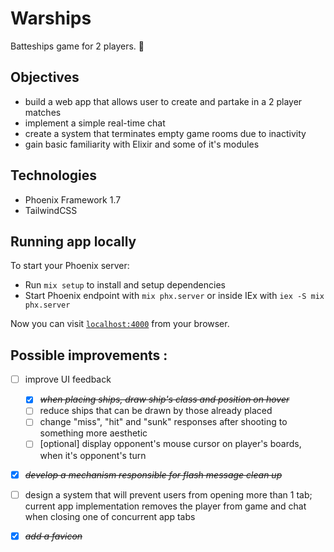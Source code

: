 

# Warships

Batteships game for 2 players. 🚢

## Objectives

- build a web app that allows user to create and partake in a 2 player matches
- implement a simple real-time chat
- create a system that terminates empty game rooms due to inactivity
- gain basic familiarity with Elixir and some of it's modules

## Technologies

- Phoenix Framework 1.7
- TailwindCSS 

## Running app locally

To start your Phoenix server:

- Run `mix setup` to install and setup dependencies
- Start Phoenix endpoint with `mix phx.server` or inside IEx with `iex -S mix phx.server`

Now you can visit [`localhost:4000`](http://localhost:4000) from your browser.


## Possible improvements :

- [ ] improve UI feedback
    - [X] ~~*when placing ships, draw ship's class and position on hover*~~
    - [ ] reduce ships that can be drawn by those already placed
    - [ ] change "miss", "hit" and "sunk" responses after shooting to something more aesthetic
    - [ ] [optional] display opponent's mouse cursor on player's boards, when it's opponent's turn
- [X] ~~*develop a mechanism responsible for flash message clean up*~~
- [ ] design a system that will prevent users from opening more than 1 tab; current app implementation removes the player from game and chat when closing one of concurrent app tabs
- [X] ~~*add a favicon*~~ 

